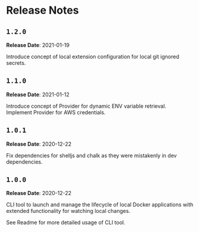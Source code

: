 # Release Notes

## `1.2.0`

**Release Date**: 2021-01-19

Introduce concept of local extension configuration for local git ignored secrets.

## `1.1.0`

**Release Date**: 2021-01-12

Introduce concept of Provider for dynamic ENV variable retrieval. Implement Provider for AWS credentials.

## `1.0.1`

**Release Date**: 2020-12-22

Fix dependencies for shelljs and chalk as they were mistakenly in dev dependencies.

## `1.0.0`

**Release Date**: 2020-12-22

CLI tool to launch and manage the lifecycle of local Docker applications with extended functionality for watching local changes.

See Readme for more detailed usage of CLI tool.